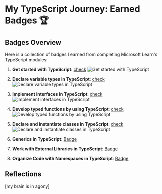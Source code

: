 # My TypeScript Journey: Earned Badges 🏆

## Badges Overview

Here is a collection of badges I earned from completing Microsoft Learn's TypeScript modules:

1. **Get started with TypeScript**: [check](https://learn.microsoft.com/api/achievements/share/en-us/dziauco-4651/J6PE777T?sharingId=F225B19194CBB851) <img src="https://learn.microsoft.com/en-us/training/achievements/typescript/typescript-get-started.svg" alt="Get started with TypeScript">

2. **Declare variable types in TypeScript**: [check](https://learn.microsoft.com/api/achievements/share/en-us/dziauco-4651/9N56KJNU?sharingId=F225B19194CBB851) <img src="https://learn.microsoft.com/ru-ru/training/achievements/typescript/typescript-declare-variable-types.svg" alt="Declare variable types in TypeScript">

3. **Implement interfaces in TypeScript**: [check](https://learn.microsoft.com/api/achievements/share/en-us/dziauco-4651/UFLCDRV3?sharingId=F225B19194CBB851) <img src="https://learn.microsoft.com/ru-ru/training/achievements/typescript/typescript-implement-interfaces.svg" alt="Implement interfaces in TypeScript">

4. **Develop typed functions by using TypeScript**: [check](https://learn.microsoft.com/api/achievements/share/en-us/dziauco-4651/24Y78H5V?sharingId=F225B19194CBB851) <img src="https://learn.microsoft.com/ru-ru/training/achievements/typescript/typescript-develop-typed-functions.svg" alt="Develop typed functions by using TypeScript">

5. **Declare and instantiate classes in TypeScript**: [check](https://learn.microsoft.com/api/achievements/share/en-us/dziauco-4651/X2HN6X8Y?sharingId=F225B19194CBB851) <img src="https://learn.microsoft.com/ru-ru/training/achievements/typescript/typescript-declare-instantiate-classes.svg" alt="Declare and instantiate classes in TypeScript">

6. **Generics in TypeScript**: [Badge](badge-link)

7. **Work with External Libraries in TypeScript**: [Badge](badge-link)

8. **Organize Code with Namespaces in TypeScript**: [Badge](badge-link)

## Reflections

[my brain is in agony]